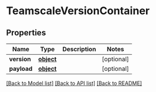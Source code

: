 # TeamscaleVersionContainer

## Properties
Name | Type | Description | Notes
------------ | ------------- | ------------- | -------------
**version** | [**object**](.md) |  | [optional] 
**payload** | [**object**](.md) |  | [optional] 

[[Back to Model list]](../README.md#documentation-for-models) [[Back to API list]](../README.md#documentation-for-api-endpoints) [[Back to README]](../README.md)



